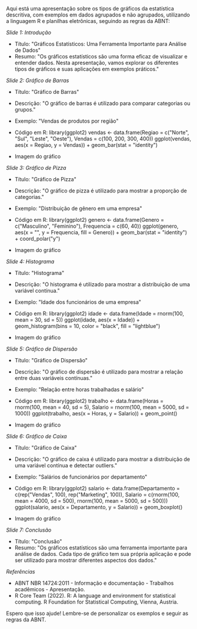 Aqui está uma apresentação sobre os tipos de gráficos da estatística descritiva, com exemplos em dados agrupados e não agrupados, utilizando a linguagem R e planilhas eletrônicas, seguindo as regras da ABNT:

*Slide 1: Introdução*

- Título: "Gráficos Estatísticos: Uma Ferramenta Importante para Análise de Dados"
- Resumo: "Os gráficos estatísticos são uma forma eficaz de visualizar e entender dados. Nesta apresentação, vamos explorar os diferentes tipos de gráficos e suas aplicações em exemplos práticos."

*Slide 2: Gráfico de Barras*

- Título: "Gráfico de Barras"
- Descrição: "O gráfico de barras é utilizado para comparar categorias ou grupos."
- Exemplo: "Vendas de produtos por região"
- Código em R:
library(ggplot2)
vendas <- data.frame(Regiao = c("Norte", "Sul", "Leste", "Oeste"),
                     Vendas = c(100, 200, 300, 400))
ggplot(vendas, aes(x = Regiao, y = Vendas)) + 
  geom_bar(stat = "identity")

- Imagem do gráfico

*Slide 3: Gráfico de Pizza*

- Título: "Gráfico de Pizza"
- Descrição: "O gráfico de pizza é utilizado para mostrar a proporção de categorias."
- Exemplo: "Distribuição de gênero em uma empresa"
- Código em R:
library(ggplot2)
genero <- data.frame(Genero = c("Masculino", "Feminino"),
                     Frequencia = c(60, 40))
ggplot(genero, aes(x = "", y = Frequencia, fill = Genero)) + 
  geom_bar(stat = "identity") + 
  coord_polar("y")

- Imagem do gráfico

*Slide 4: Histograma*

- Título: "Histograma"
- Descrição: "O histograma é utilizado para mostrar a distribuição de uma variável contínua."
- Exemplo: "Idade dos funcionários de uma empresa"
- Código em R:
library(ggplot2)
idade <- data.frame(Idade = rnorm(100, mean = 30, sd = 5))
ggplot(idade, aes(x = Idade)) + 
  geom_histogram(bins = 10, color = "black", fill = "lightblue")

- Imagem do gráfico

*Slide 5: Gráfico de Dispersão*

- Título: "Gráfico de Dispersão"
- Descrição: "O gráfico de dispersão é utilizado para mostrar a relação entre duas variáveis contínuas."
- Exemplo: "Relação entre horas trabalhadas e salário"
- Código em R:
library(ggplot2)
trabalho <- data.frame(Horas = rnorm(100, mean = 40, sd = 5),
                       Salario = rnorm(100, mean = 5000, sd = 1000))
ggplot(trabalho, aes(x = Horas, y = Salario)) + 
  geom_point()

- Imagem do gráfico

*Slide 6: Gráfico de Caixa*

- Título: "Gráfico de Caixa"
- Descrição: "O gráfico de caixa é utilizado para mostrar a distribuição de uma variável contínua e detectar outliers."
- Exemplo: "Salários de funcionários por departamento"
- Código em R:
library(ggplot2)
salario <- data.frame(Departamento = c(rep("Vendas", 100), rep("Marketing", 100)),
                      Salario = c(rnorm(100, mean = 4000, sd = 500), rnorm(100, mean = 5000, sd = 500)))
ggplot(salario, aes(x = Departamento, y = Salario)) + 
  geom_boxplot()

- Imagem do gráfico

*Slide 7: Conclusão*

- Título: "Conclusão"
- Resumo: "Os gráficos estatísticos são uma ferramenta importante para análise de dados. Cada tipo de gráfico tem sua própria aplicação e pode ser utilizado para mostrar diferentes aspectos dos dados."

*Referências*

- ABNT NBR 14724:2011 - Informação e documentação - Trabalhos acadêmicos - Apresentação.
- R Core Team (2022). R: A language and environment for statistical computing. R Foundation for Statistical Computing, Vienna, Austria.

Espero que isso ajude! Lembre-se de personalizar os exemplos e seguir as regras da ABNT.